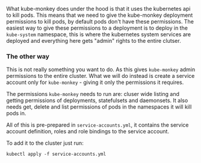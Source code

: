 What kube-monkey does under the hood is that it uses the kubernetes api to kill pods. This means that we need to give the kube-monkey deployment permissions to kill pods, by default pods don't have these permissions. The easiest way to give these permissions to a deployment is to deploy in the `kube-system` namespace, this is where the kubernetes system services are deployed and everything here gets "admin" rights to the entire clutser. 

### The other way
This is not really something you want to do. As this gives `kube-monkey` admin permissions to the entire cluster. What we will do instead is create a service account only for `kube-monkey` - giving it only the permissions it requires.

The permissions `kube-monkey` needs to run are: cluser wide listing and getting permissions of deployments, statefulsets and daemonsets. It also needs get, delete and list permissions of pods in the namespaces it will kill pods in.

All of this is pre-prepared in `service-accounts.yml`, it contains the service account definition, roles and role bindings to the service account.

To add it to the cluster just run:
```
kubectl apply -f service-accounts.yml
```
